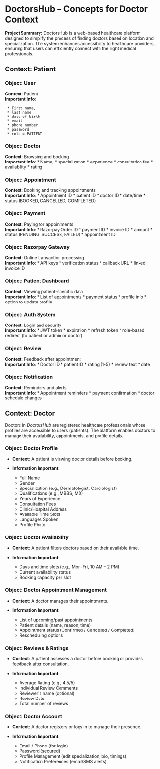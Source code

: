 # DoctorsHub – Concepts for Doctor Context

**Project Summary:**
DoctorsHub is a web-based healthcare platform designed to simplify the process of finding doctors based on location and specialization. The system enhances accessibility to healthcare providers, ensuring that users can efficiently connect with the right medical professionals.

## Context: Patient

### Object: User  
**Context**: Patient  
**Important Info**: 

     * First name, 
     * last name
     * date of birth 
     * email
     * phone number
     * password
     * role = PATIENT

### Object: Doctor  
**Context**: Browsing and booking  
**Important Info**: 
	* Name,
	* specialization
	* experience
	* consultation fee
	* availability
	* rating

### Object: Appointment  
**Context**: Booking and tracking appointments  
**Important Info**: 
	* Appointment ID
	* patient ID
	* doctor ID
	* date/time
	* status (BOOKED, CANCELLED, COMPLETED)

### Object: Payment  
**Context**: Paying for appointments  
**Important Info**: 
	* Razorpay Order ID
	* payment ID
	* invoice ID
	* amount
	* status (PENDING, SUCCESS, FAILED)
	* appointment ID

### Object: Razorpay Gateway  
**Context**: Online transaction processing  
**Important Info**: 
	* API keys
	* verification status
	* callback URL
	* linked invoice ID

### Object: Patient Dashboard  
**Context**: Viewing patient-specific data  
**Important Info**: 
	* List of appointments
	* payment status
	* profile info
	* option to update profile

### Object: Auth System  
**Context**: Login and security  
**Important Info**: 
	* JWT token
	* expiration
	* refresh token
	* role-based redirect (to patient or admin or doctor)

### Object: Review  
**Context**: Feedback after appointment  
**Important Info**: 
	* Doctor ID
	* patient ID
	* rating (1-5)
	* review text
	* date

### Object: Notification   
**Context**: Reminders and alerts  
**Important Info**: 
	* Appointment reminders
	* payment confirmation
	* doctor schedule changes

## Context: Doctor 

Doctors in *DoctorsHub* are registered healthcare professionals whose profiles are accessible to users (patients). The platform enables doctors to manage their availability, appointments, and profile details.

### Object: Doctor Profile

* **Context**: A patient is viewing doctor details before booking.
* **Information Important**:

  * Full Name
  * Gender
  * Specialization (e.g., Dermatologist, Cardiologist)
  * Qualifications (e.g., MBBS, MD)
  * Years of Experience
  * Consultation Fees
  * Clinic/Hospital Address
  * Available Time Slots
  * Languages Spoken
  * Profile Photo

### Object: Doctor Availability

* **Context**: A patient filters doctors based on their available time.
* **Information Important**:

  * Days and time slots (e.g., Mon–Fri, 10 AM – 2 PM)
  * Current availability status
  * Booking capacity per slot

### Object: Doctor Appointment Management

* **Context**: A doctor manages their appointments.
* **Information Important**:

  * List of upcoming/past appointments
  * Patient details (name, reason, time)
  * Appointment status (Confirmed / Cancelled / Completed)
  * Rescheduling options

### Object: Reviews & Ratings

* **Context**: A patient assesses a doctor before booking or provides feedback after consultation.
* **Information Important**:

  * Average Rating (e.g., 4.5/5)
  * Individual Review Comments
  * Reviewer's name (optional)
  * Review Date
  * Total number of reviews

### Object: Doctor Account

* **Context**: A doctor registers or logs in to manage their presence.
* **Information Important**:

  * Email / Phone (for login)
  * Password (secured)
  * Profile Management (edit specialization, bio, timings)
  * Notification Preferences (email/SMS alerts)
